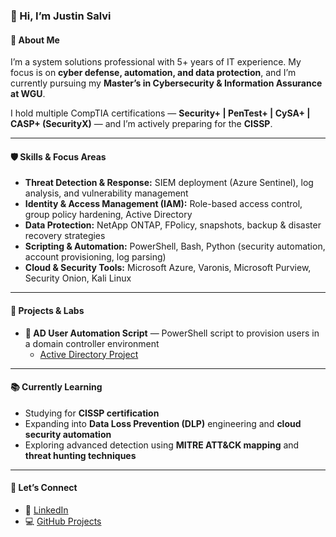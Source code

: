 ### 👋 Hi, I’m Justin Salvi  

#### 🔐 About Me  
I’m a system solutions professional with 5+ years of IT experience. My focus is on **cyber defense, automation, and data protection**, and I’m currently pursuing my **Master’s in Cybersecurity & Information Assurance at WGU**.  

I hold multiple CompTIA certifications — **Security+ | PenTest+ | CySA+ | CASP+ (SecurityX)** — and I’m actively preparing for the **CISSP**.

---

#### 🛡️ Skills & Focus Areas  
- **Threat Detection & Response:** SIEM deployment (Azure Sentinel), log analysis, and vulnerability management  
- **Identity & Access Management (IAM):** Role-based access control, group policy hardening, Active Directory  
- **Data Protection:** NetApp ONTAP, FPolicy, snapshots, backup & disaster recovery strategies  
- **Scripting & Automation:** PowerShell, Bash, Python (security automation, account provisioning, log parsing)  
- **Cloud & Security Tools:** Microsoft Azure, Varonis, Microsoft Purview, Security Onion, Kali Linux  

---

#### 🧪 Projects & Labs    
- **👥 AD User Automation Script** — PowerShell script to provision users in a domain controller environment
    - [Active Directory Project](https://github.com/JustinSalvi/Active-Directory)

---

#### 📚 Currently Learning  
- Studying for **CISSP certification**  
- Expanding into **Data Loss Prevention (DLP)** engineering and **cloud security automation**  
- Exploring advanced detection using **MITRE ATT&CK mapping** and **threat hunting techniques**  

---

#### 🤝 Let’s Connect  
- 🔗 [LinkedIn](https://www.linkedin.com/in/justinsalvi/)  
- 💻 [GitHub Projects](https://github.com/JustinSalvi)  
